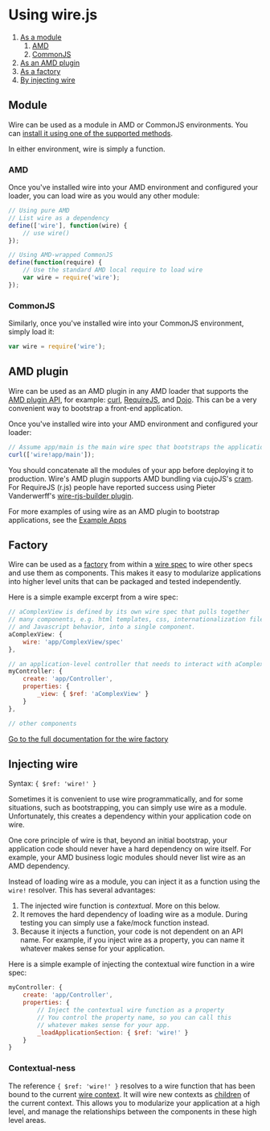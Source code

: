 # Using wire.js

1. [As a module](#module)
	1. [AMD](#amd)
	1. [CommonJS](#commonjs)
1. [As an AMD plugin](#amd-plugin)
1. [As a factory](#factory)
1. [By injecting wire](#injecting-wire)

## Module

Wire can be used as a module in AMD or CommonJS environments.  You can [install it using one of the supported methods](get.md).

In either environment, wire is simply a function.

### AMD

Once you've installed wire into your AMD environment and configured your loader, you can load wire as you would any other module:

```js
// Using pure AMD
// List wire as a dependency
define(['wire'], function(wire) {
	// use wire()
});
```

```js
// Using AMD-wrapped CommonJS
define(function(require) {
	// Use the standard AMD local require to load wire
	var wire = require('wire');
});
```

### CommonJS

Similarly, once you've installed wire into your CommonJS environment, simply load it:

```js
var wire = require('wire');
```

## AMD plugin

Wire can be used as an AMD plugin in any AMD loader that supports the [AMD plugin API](https://github.com/amdjs/amdjs-api/wiki/Loader-Plugins), for example: [curl](https://github.com/cujojs/curl), [RequireJS](http://requirejs.org), and [Dojo](http://dojotoolkit.org).  This can be a very convenient way to bootstrap a front-end application.

Once you've installed wire into your AMD environment and configured your loader:

```js
// Assume app/main is the main wire spec that bootstraps the application
curl(['wire!app/main']);
```

You should concatenate all the modules of your app before deploying it to production.  Wire's AMD plugin supports AMD bundling via cujoJS's [cram](http://know.cujojs.com/downloads#alacarte).  For RequireJS (r.js) people have reported success using Pieter Vanderwerff's [wire-rjs-builder plugin](https://github.com/pieter-vanderwerff/wire-rjs-builder).

For more examples of using wire as an AMD plugin to bootstrap applications, see the [Example Apps](introduction.md#example-apps)

## Factory

Wire can be used as a [factory](concepts.md#factories) from within a [wire spec](concepts.md#wire-specs) to wire other specs and use them as components.  This makes it easy to modularize applications into higher level units that can be packaged and tested independently.

Here is a simple example excerpt from a wire spec:

```js
// aComplexView is defined by its own wire spec that pulls together
// many components, e.g. html templates, css, internationalization files,
// and Javascript behavior, into a single component.
aComplexView: {
	wire: 'app/ComplexView/spec'
},

// an application-level controller that needs to interact with aComplexView
myController: {
	create: 'app/Controller',
	properties: {
		_view: { $ref: 'aComplexView' }
	}
},

// other components
```

[Go to the full documentation for the wire factory](components.md#wire)

## Injecting wire

Syntax: `{ $ref: 'wire!' }`

Sometimes it is convenient to use wire programmatically, and for some situations, such as bootstrapping, you can simply use wire as a module.  Unfortunately, this creates a dependency within your application code on wire.

One core principle of wire is that, beyond an initial bootstrap, your application code should never have a hard dependency on wire itself.  For example, your AMD business logic modules should never list wire as an AMD dependency.

Instead of loading wire as a module, you can inject it as a function using the `wire!` resolver.  This has several advantages:

1. The injected wire function is *contextual*.  More on this below.
1. It removes the hard dependency of loading wire as a module.  During testing you can simply use a fake/mock function instead.
1. Because it injects a function, your code is not dependent on an API name.  For example, if you inject wire as a property, you can name it whatever makes sense for your application.

Here is a simple example of injecting the contextual wire function in a wire spec:

```js
myController: {
	create: 'app/Controller',
	properties: {
		// Inject the contextual wire function as a property
		// You control the property name, so you can call this
		// whatever makes sense for your app.
		_loadApplicationSection: { $ref: 'wire!' }
	}
}
```

### Contextual-ness

The reference `{ $ref: 'wire!' }` resolves to a wire function that has been bound to the current [wire context](concepts.md#contexts).  It will wire new contexts as [children](concepts.md#context-hierarchy) of the current context.  This allows you to modularize your application at a high level, and manage the relationships between the components in these high level areas.